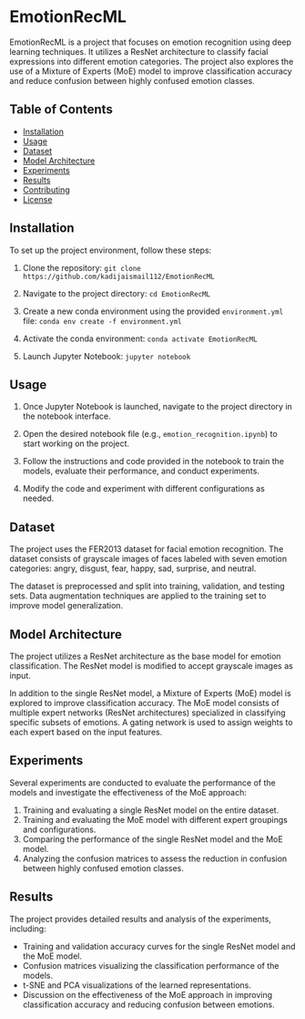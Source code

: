 # EmotionRecML

EmotionRecML is a project that focuses on emotion recognition using deep learning techniques. It utilizes a ResNet architecture to classify facial expressions into different emotion categories. The project also explores the use of a Mixture of Experts (MoE) model to improve classification accuracy and reduce confusion between highly confused emotion classes.

## Table of Contents
- [Installation](#installation)
- [Usage](#usage)
- [Dataset](#dataset)
- [Model Architecture](#model-architecture)
- [Experiments](#experiments)
- [Results](#results)
- [Contributing](#contributing)
- [License](#license)

## Installation

To set up the project environment, follow these steps:

1. Clone the repository: 
`git clone https://github.com/kadijaismail112/EmotionRecML`

2. Navigate to the project directory:
`cd EmotionRecML`

3. Create a new conda environment using the provided `environment.yml` file:
`conda env create -f environment.yml`

4. Activate the conda environment:
`conda activate EmotionRecML`

5. Launch Jupyter Notebook:
`jupyter notebook`


## Usage

1. Once Jupyter Notebook is launched, navigate to the project directory in the notebook interface.

2. Open the desired notebook file (e.g., `emotion_recognition.ipynb`) to start working on the project.

3. Follow the instructions and code provided in the notebook to train the models, evaluate their performance, and conduct experiments.

4. Modify the code and experiment with different configurations as needed.

## Dataset

The project uses the FER2013 dataset for facial emotion recognition. The dataset consists of grayscale images of faces labeled with seven emotion categories: angry, disgust, fear, happy, sad, surprise, and neutral.

The dataset is preprocessed and split into training, validation, and testing sets. Data augmentation techniques are applied to the training set to improve model generalization.

## Model Architecture

The project utilizes a ResNet architecture as the base model for emotion classification. The ResNet model is modified to accept grayscale images as input.

In addition to the single ResNet model, a Mixture of Experts (MoE) model is explored to improve classification accuracy. The MoE model consists of multiple expert networks (ResNet architectures) specialized in classifying specific subsets of emotions. A gating network is used to assign weights to each expert based on the input features.

## Experiments

Several experiments are conducted to evaluate the performance of the models and investigate the effectiveness of the MoE approach:

1. Training and evaluating a single ResNet model on the entire dataset.
2. Training and evaluating the MoE model with different expert groupings and configurations.
3. Comparing the performance of the single ResNet model and the MoE model.
4. Analyzing the confusion matrices to assess the reduction in confusion between highly confused emotion classes.

## Results

The project provides detailed results and analysis of the experiments, including:

- Training and validation accuracy curves for the single ResNet model and the MoE model.
- Confusion matrices visualizing the classification performance of the models.
- t-SNE and PCA visualizations of the learned representations.
- Discussion on the effectiveness of the MoE approach in improving classification accuracy and reducing confusion between emotions.
